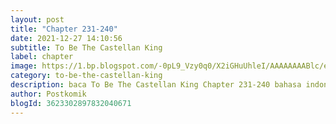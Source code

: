 ```yaml
---
layout: post 
title: "Chapter 231-240"
date: 2021-12-27 14:10:56
subtitle: To Be The Castellan King
label: chapter
image: https://1.bp.blogspot.com/-0pL9_Vzy0q0/X2iGHuUhleI/AAAAAAAABlc/eht5U4uG7MosViSTBLEi_YpmMuc3gs-pACLcBGAsYHQ/s72-c/Komik-To-Be-The-Castellan-King.jpg
category: to-be-the-castellan-king
description: baca To Be The Castellan King Chapter 231-240 bahasa indonesia 
author: Postkomik
blogId: 3623302897832040671
---
```

